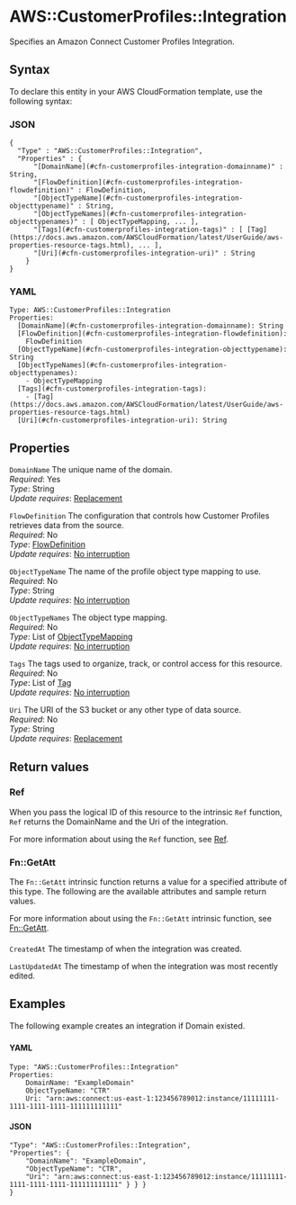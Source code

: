 # AWS::CustomerProfiles::Integration<a name="aws-resource-customerprofiles-integration"></a>

Specifies an Amazon Connect Customer Profiles Integration\.

## Syntax<a name="aws-resource-customerprofiles-integration-syntax"></a>

To declare this entity in your AWS CloudFormation template, use the following syntax:

### JSON<a name="aws-resource-customerprofiles-integration-syntax.json"></a>

```
{
  "Type" : "AWS::CustomerProfiles::Integration",
  "Properties" : {
      "[DomainName](#cfn-customerprofiles-integration-domainname)" : String,
      "[FlowDefinition](#cfn-customerprofiles-integration-flowdefinition)" : FlowDefinition,
      "[ObjectTypeName](#cfn-customerprofiles-integration-objecttypename)" : String,
      "[ObjectTypeNames](#cfn-customerprofiles-integration-objecttypenames)" : [ ObjectTypeMapping, ... ],
      "[Tags](#cfn-customerprofiles-integration-tags)" : [ [Tag](https://docs.aws.amazon.com/AWSCloudFormation/latest/UserGuide/aws-properties-resource-tags.html), ... ],
      "[Uri](#cfn-customerprofiles-integration-uri)" : String
    }
}
```

### YAML<a name="aws-resource-customerprofiles-integration-syntax.yaml"></a>

```
Type: AWS::CustomerProfiles::Integration
Properties:
  [DomainName](#cfn-customerprofiles-integration-domainname): String
  [FlowDefinition](#cfn-customerprofiles-integration-flowdefinition):
    FlowDefinition
  [ObjectTypeName](#cfn-customerprofiles-integration-objecttypename): String
  [ObjectTypeNames](#cfn-customerprofiles-integration-objecttypenames):
    - ObjectTypeMapping
  [Tags](#cfn-customerprofiles-integration-tags):
    - [Tag](https://docs.aws.amazon.com/AWSCloudFormation/latest/UserGuide/aws-properties-resource-tags.html)
  [Uri](#cfn-customerprofiles-integration-uri): String
```

## Properties<a name="aws-resource-customerprofiles-integration-properties"></a>

`DomainName` <a name="cfn-customerprofiles-integration-domainname"></a>
The unique name of the domain\.  
_Required_: Yes  
_Type_: String  
_Update requires_: [Replacement](https://docs.aws.amazon.com/AWSCloudFormation/latest/UserGuide/using-cfn-updating-stacks-update-behaviors.html#update-replacement)

`FlowDefinition` <a name="cfn-customerprofiles-integration-flowdefinition"></a>
The configuration that controls how Customer Profiles retrieves data from the source\.  
_Required_: No  
_Type_: [FlowDefinition](aws-properties-customerprofiles-integration-flowdefinition.md)  
_Update requires_: [No interruption](https://docs.aws.amazon.com/AWSCloudFormation/latest/UserGuide/using-cfn-updating-stacks-update-behaviors.html#update-no-interrupt)

`ObjectTypeName` <a name="cfn-customerprofiles-integration-objecttypename"></a>
The name of the profile object type mapping to use\.  
_Required_: No  
_Type_: String  
_Update requires_: [No interruption](https://docs.aws.amazon.com/AWSCloudFormation/latest/UserGuide/using-cfn-updating-stacks-update-behaviors.html#update-no-interrupt)

`ObjectTypeNames` <a name="cfn-customerprofiles-integration-objecttypenames"></a>
The object type mapping\.  
_Required_: No  
_Type_: List of [ObjectTypeMapping](aws-properties-customerprofiles-integration-objecttypemapping.md)  
_Update requires_: [No interruption](https://docs.aws.amazon.com/AWSCloudFormation/latest/UserGuide/using-cfn-updating-stacks-update-behaviors.html#update-no-interrupt)

`Tags` <a name="cfn-customerprofiles-integration-tags"></a>
The tags used to organize, track, or control access for this resource\.  
_Required_: No  
_Type_: List of [Tag](https://docs.aws.amazon.com/AWSCloudFormation/latest/UserGuide/aws-properties-resource-tags.html)  
_Update requires_: [No interruption](https://docs.aws.amazon.com/AWSCloudFormation/latest/UserGuide/using-cfn-updating-stacks-update-behaviors.html#update-no-interrupt)

`Uri` <a name="cfn-customerprofiles-integration-uri"></a>
The URI of the S3 bucket or any other type of data source\.  
_Required_: No  
_Type_: String  
_Update requires_: [Replacement](https://docs.aws.amazon.com/AWSCloudFormation/latest/UserGuide/using-cfn-updating-stacks-update-behaviors.html#update-replacement)

## Return values<a name="aws-resource-customerprofiles-integration-return-values"></a>

### Ref<a name="aws-resource-customerprofiles-integration-return-values-ref"></a>

When you pass the logical ID of this resource to the intrinsic `Ref` function, `Ref` returns the DomainName and the Uri of the integration\.

For more information about using the `Ref` function, see [Ref](https://docs.aws.amazon.com/AWSCloudFormation/latest/UserGuide/intrinsic-function-reference-ref.html)\.

### Fn::GetAtt<a name="aws-resource-customerprofiles-integration-return-values-fn--getatt"></a>

The `Fn::GetAtt` intrinsic function returns a value for a specified attribute of this type\. The following are the available attributes and sample return values\.

For more information about using the `Fn::GetAtt` intrinsic function, see [Fn::GetAtt](https://docs.aws.amazon.com/AWSCloudFormation/latest/UserGuide/intrinsic-function-reference-getatt.html)\.

#### <a name="aws-resource-customerprofiles-integration-return-values-fn--getatt-fn--getatt"></a>

`CreatedAt` <a name="CreatedAt-fn::getatt"></a>
The timestamp of when the integration was created\.

`LastUpdatedAt` <a name="LastUpdatedAt-fn::getatt"></a>
The timestamp of when the integration was most recently edited\.

## Examples<a name="aws-resource-customerprofiles-integration--examples"></a>

The following example creates an integration if Domain existed\.

### <a name="aws-resource-customerprofiles-integration--examples--"></a>

#### YAML<a name="aws-resource-customerprofiles-integration--examples----yaml"></a>

```
Type: "AWS::CustomerProfiles::Integration"
Properties:
    DomainName: "ExampleDomain"
    ObjectTypeName: "CTR"
    Uri: "arn:aws:connect:us-east-1:123456789012:instance/11111111-1111-1111-1111-111111111111"
```

#### JSON<a name="aws-resource-customerprofiles-integration--examples----json"></a>

```
"Type": "AWS::CustomerProfiles::Integration",
"Properties": {
    "DomainName": "ExampleDomain",
    "ObjectTypeName": "CTR",
    "Uri": "arn:aws:connect:us-east-1:123456789012:instance/11111111-1111-1111-1111-111111111111" } } }
}
```
